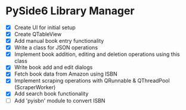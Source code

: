 # PySide6 Library Manager

- [x] Create UI for initial setup
- [x] Create QTableView
- [x] Add manual book entry functionality
- [x] Write a class for JSON operations
- [x] Implement book addition, editing and deletion operations using this class
- [x] Write book add and edit dialogs
- [x] Fetch book data from Amazon using ISBN
- [x] Implement scraping operations with QRunnable & QThreadPool (ScraperWorker)
- [x] Add search book functionality
- [ ] Add 'pyisbn' module to convert ISBN
